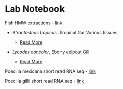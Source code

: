 # Lab Notebook

Fish HMW extractions - [link](https://isabel-kline.github.io/Kelley_Lab_Notebook/Fishy_HMW_Extractions)

-   *Atractosteus tropicus,* Tropical Gar Various tissues

    -   [Read More](https://isabel-kline.github.io/Kelley_Lab_Notebook/Gar_HMW.html)

-   *Lycodes concolor*, Ebony eelpout Gill

    -   [Read More](https://isabel-kline.github.io/Kelley_Lab_Notebook/OGL_Gill_HMW.html)

Poecilia mexicana short read RNA seq - [link](https://isabel-kline.github.io/Kelley_Lab_Notebook/Germany_RNASeq.html#1_Summary)

Poecilia gillii short read RNA seq - [link](https://isabel-kline.github.io/Kelley_Lab_Notebook/Gillii_Gills_RNASeq.html)
